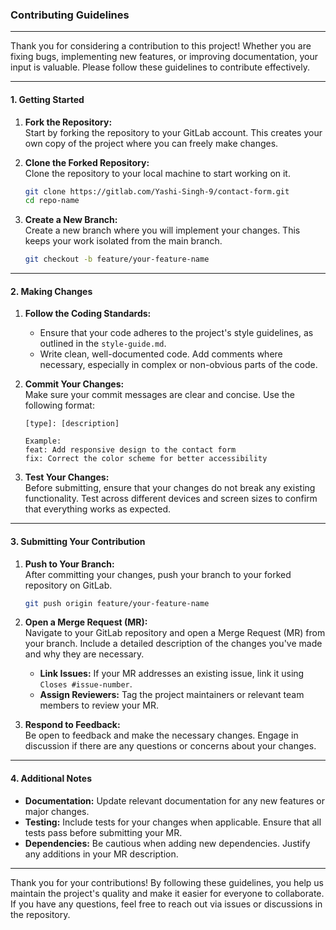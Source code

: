 ### Contributing Guidelines

---

Thank you for considering a contribution to this project! Whether you are fixing bugs, implementing new features, or improving documentation, your input is valuable. Please follow these guidelines to contribute effectively.

---

#### **1. Getting Started**

1. **Fork the Repository:**  
   Start by forking the repository to your GitLab account. This creates your own copy of the project where you can freely make changes.

2. **Clone the Forked Repository:**  
   Clone the repository to your local machine to start working on it.
   ```bash
   git clone https://gitlab.com/Yashi-Singh-9/contact-form.git
   cd repo-name
   ```

3. **Create a New Branch:**  
   Create a new branch where you will implement your changes. This keeps your work isolated from the main branch.
   ```bash
   git checkout -b feature/your-feature-name
   ```

---

#### **2. Making Changes**

1. **Follow the Coding Standards:**  
   - Ensure that your code adheres to the project's style guidelines, as outlined in the `style-guide.md`.
   - Write clean, well-documented code. Add comments where necessary, especially in complex or non-obvious parts of the code.

2. **Commit Your Changes:**  
   Make sure your commit messages are clear and concise. Use the following format:
   ```
   [type]: [description]

   Example:
   feat: Add responsive design to the contact form
   fix: Correct the color scheme for better accessibility
   ```

3. **Test Your Changes:**  
   Before submitting, ensure that your changes do not break any existing functionality. Test across different devices and screen sizes to confirm that everything works as expected.

---

#### **3. Submitting Your Contribution**

1. **Push to Your Branch:**  
   After committing your changes, push your branch to your forked repository on GitLab.
   ```bash
   git push origin feature/your-feature-name
   ```

2. **Open a Merge Request (MR):**  
   Navigate to your GitLab repository and open a Merge Request (MR) from your branch. Include a detailed description of the changes you've made and why they are necessary.

   - **Link Issues:** If your MR addresses an existing issue, link it using `Closes #issue-number`.
   - **Assign Reviewers:** Tag the project maintainers or relevant team members to review your MR.

3. **Respond to Feedback:**  
   Be open to feedback and make the necessary changes. Engage in discussion if there are any questions or concerns about your changes.

---

#### **4. Additional Notes**

- **Documentation:** Update relevant documentation for any new features or major changes.
- **Testing:** Include tests for your changes when applicable. Ensure that all tests pass before submitting your MR.
- **Dependencies:** Be cautious when adding new dependencies. Justify any additions in your MR description.

---

Thank you for your contributions! By following these guidelines, you help us maintain the project's quality and make it easier for everyone to collaborate. If you have any questions, feel free to reach out via issues or discussions in the repository.
